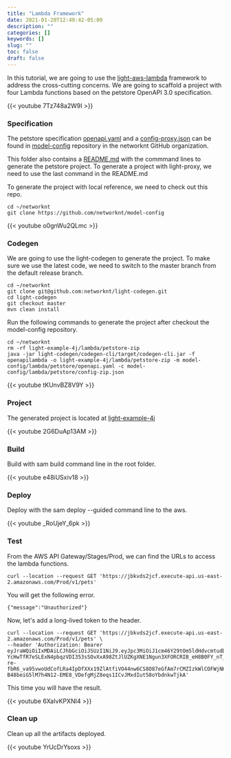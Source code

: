 ```yaml
---
title: "Lambda Framework"
date: 2021-01-20T12:49:42-05:00
description: ""
categories: []
keywords: []
slug: ""
toc: false
draft: false
---
```


In this tutorial, we are going to use the [light-aws-lambda][] framework to address the cross-cutting concerns. We are going to scaffold a project with four Lambda functions based on the petstore OpenAPI 3.0 specification. 

{{< youtube 7Tz748a2W9I >}}


### Specification

The petstore specification [openapi.yaml][] and a [config-proxy.json][] can be found in [model-config][] repository in the networknt GitHub organization. 

This folder also contains a [README.md][] with the commmand lines to generate the petstore project. To generate a project with light-proxy, we need to use the last command in the README.md

To generate the project with local reference, we need to check out this repo. 

```
cd ~/networknt
git clone https://github.com/networknt/model-config
```

{{< youtube o0gnWu2QLmc >}}


### Codegen


We are going to use the light-codegen to generate the project. To make sure we use the latest code, we need to switch to the master branch from the default release branch. 

```
cd ~/networknt
git clone git@github.com:networknt/light-codegen.git
cd light-codegen 
git checkout master
mvn clean install
```

Run the following commands to generate the project after checkout the model-config repository.

```
cd ~/networknt
rm -rf light-example-4j/lambda/petstore-zip
java -jar light-codegen/codegen-cli/target/codegen-cli.jar -f openapilambda -o light-example-4j/lambda/petstore-zip -m model-config/lambda/petstore/openapi.yaml -c model-config/lambda/petstore/config-zip.json

```

{{< youtube tKUnvBZ8V9Y >}}


### Project

The generated project is located at [light-example-4j](https://github.com/networknt/light-example-4j/tree/release/lambda/petstore-zip)


{{< youtube 2G6DuAp13AM >}}


### Build

Build with sam build command line in the root folder. 

{{< youtube e48iUSxiv18 >}}

### Deploy


Deploy with the sam deploy --guided command line to the aws. 

{{< youtube _RoUjeY_6pk >}}



### Test

From the AWS API Gateway/Stages/Prod, we can find the URLs to access the lambda functions. 

```
curl --location --request GET 'https://jbkvds2jcf.execute-api.us-east-2.amazonaws.com/Prod/v1/pets'
```

You will get the following error. 

```
{"message":"Unauthorized"}
```

Now, let's add a long-lived token to the header.

```
curl --location --request GET 'https://jbkvds2jcf.execute-api.us-east-2.amazonaws.com/Prod/v1/pets' \
--header 'Authorization: Bearer eyJraWQiOiIxMDAiLCJhbGciOiJSUzI1NiJ9.eyJpc3MiOiJ1cm46Y29tOm5ldHdvcmtudDpvYXV0aDI6djEiLCJhdWQiOiJ1cm46Y29tLm5ldHdvcmtudCIsImV4cCI6MTc5MDAzNTcwOSwianRpIjoiSTJnSmdBSHN6NzJEV2JWdUFMdUU2QSIsImlhdCI6MTQ3NDY3NTcwOSwibmJmIjoxNDc0Njc1NTg5LCJ2ZXJzaW9uIjoiMS4wIiwidXNlcl9pZCI6InN0ZXZlIiwidXNlcl90eXBlIjoiRU1QTE9ZRUUiLCJjbGllbnRfaWQiOiJmN2Q0MjM0OC1jNjQ3LTRlZmItYTUyZC00YzU3ODc0MjFlNzIiLCJzY29wZSI6WyJ3cml0ZTpwZXRzIiwicmVhZDpwZXRzIl19.mue6eh70kGS3Nt2BCYz7ViqwO7lh_4JSFwcHYdJMY6VfgKTHhsIGKq2uEDt3zwT56JFAePwAxENMGUTGvgceVneQzyfQsJeVGbqw55E9IfM_uSM-YcHwTfR7eSLExN4pbqzVDI353sSOvXxA98ZtJlUZKgXNE1Ngun3XFORCRIB_eH8B0FY_nT_D1Dq2WJrR-re-fbR6_va95vwoUdCofLRa4IpDfXXx19ZlAtfiVO44nw6CS8O87eGfAm7rCMZIzkWlCOFWjNHnCeRsh7CVdEH34LF-B48beiG5lM7h4N12-EME8_VDefgMjZ8eqs1ICvJMxdIut58oYbdnkwTjkA'
```

This time you will have the result.

{{< youtube 6XaIvKPXNI4 >}}


### Clean up

Clean up all the artifacts deployed.

{{< youtube YrUcDrYsoxs >}}


[light-aws-lambda]: https://github.com/networknt/light-aws-lambda
[model-config]: https://github.com/networknt/model-config/tree/master/lambda/petstore
[openapi.yaml]: https://github.com/networknt/model-config/blob/master/lambda/petstore/openapi.yaml
[config-proxy.json]: https://github.com/networknt/model-config/blob/master/lambda/petstore/config-proxy.json
[README.md]: https://github.com/networknt/model-config/tree/master/lambda/petstore
[petstore-proxy]: https://github.com/networknt/light-example-4j/tree/master/lambda/petstore-proxy
[light-proxy]: https://github.com/networknt/light-proxy


